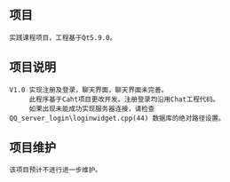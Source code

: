 ## 项目
    实践课程项目，工程基于Qt5.9.0。
## 项目说明
    V1.0 实现注册及登录，聊天界面，聊天界面未完善。
		 此程序基于Caht项目更改开发。注册登录均沿用Chat工程代码。
		 如果出现未能成功实现服务器连接，请检查 QQ_server_login\loginwidget.cpp(44) 数据库的绝对路径设置。
## 项目维护
    该项目预计不进行进一步维护。
